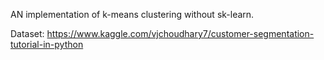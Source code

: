 AN implementation of k-means clustering without sk-learn.

Dataset: https://www.kaggle.com/vjchoudhary7/customer-segmentation-tutorial-in-python
